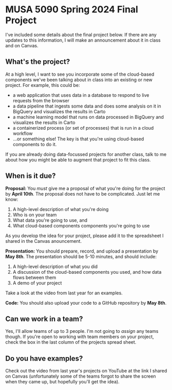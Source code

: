 # MUSA 5090 Spring 2024 Final Project

I've included some details about the final project below. If there are any updates to this information, I will make an announcement about it in class and on Canvas.

## What's the project?

At a high level, I want to see you incorporate some of the cloud-based components we've been talking about in class into an existing or new project. For example, this could be:
- a web application that uses data in a database to respond to live requests from the browser
- a data pipeline that ingests some data and does some analysis on it in BigQuery and visualizes the results in Carto
- a machine learning model that runs on data processed in BigQuery and visualizes the results in Carto
- a containerized process (or set of processes) that is run in a cloud workflow
- ...or something else! The key is that you're using cloud-based components to do it.

If you are already doing data-focussed projects for another class, talk to me about how you might be able to augment that project to fit this class.

## When is it due?

**Proposal:** You _must_ give me a proposal of what you're doing for the project by **April 10th**. The proposal does not have to be complicated. Just let me know:
1.  A high-level description of what you're doing
2.  Who is on your team
3.  What data you're going to use, and
4.  What cloud-based components components you're going to use

As you develop the idea for your project, please add it to the spreadsheet I shared in the Canvas anouncement.

**Presentation:** You should prepare, record, and upload a presentation by **May 8th**. The presentation should be 5-10 minutes, and should include:
1.  A high-level description of what you did
2.  A discussion of the cloud-based components you used, and how data flows between them
3.  A demo of your project

Take a look at the video from last year for an examples.

**Code:** You should also upload your code to a GitHub repository by **May 8th**.

## Can we work in a team?

Yes, I'll allow teams of up to 3 people. I'm not going to _assign_ any teams though. If you're open to working with team members on your project, check the box in the last column of the projects spread sheet.

## Do you have examples?

Check out the video from last year's projects on YouTube at the link I shared on Canvas (unfortunately some of the teams forgot to share the screen when they came up, but hopefully you'll get the idea).